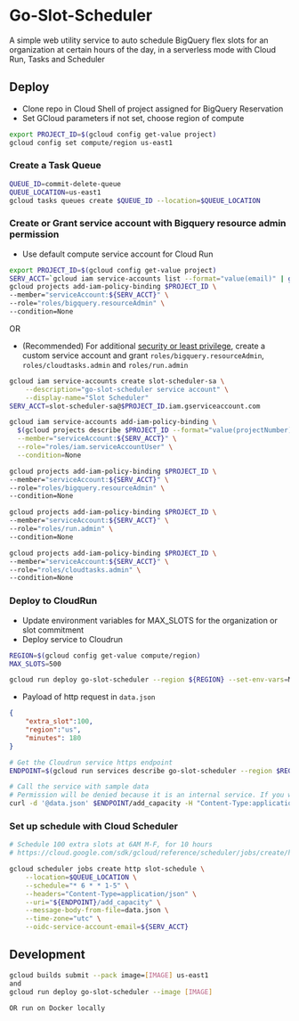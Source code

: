 # Go-Slot-Scheduler
A simple web utility service to auto schedule BigQuery flex slots for an organization at certain hours of the day, in a serverless mode with Cloud Run, Tasks and Scheduler 

## Deploy
* Clone repo in Cloud Shell of project assigned for BigQuery Reservation
* Set GCloud parameters if not set, choose region of compute
```bash
export PROJECT_ID=$(gcloud config get-value project)
gcloud config set compute/region us-east1
```

### Create a Task Queue
``` bash
QUEUE_ID=commit-delete-queue
QUEUE_LOCATION=us-east1
gcloud tasks queues create $QUEUE_ID --location=$QUEUE_LOCATION
```

### Create or Grant service account with Bigquery resource admin permission
* Use default compute service account for Cloud Run
``` bash
export PROJECT_ID=$(gcloud config get-value project)
SERV_ACCT=`gcloud iam service-accounts list --format="value(email)" | grep compute@developer.gserviceaccount.com`
gcloud projects add-iam-policy-binding $PROJECT_ID \
--member="serviceAccount:${SERV_ACCT}" \
--role="roles/bigquery.resourceAdmin" \
--condition=None
```
OR
* (Recommended) For additional [security or least privilege](https://cloud.google.com/run/docs/securing/service-identity#per-service-identity), create a custom service account and grant `roles/bigquery.resourceAdmin`, `roles/cloudtasks.admin` and `roles/run.admin`

``` bash
gcloud iam service-accounts create slot-scheduler-sa \
    --description="go-slot-scheduler service account" \
    --display-name="Slot Scheduler"
SERV_ACCT=slot-scheduler-sa@$PROJECT_ID.iam.gserviceaccount.com

gcloud iam service-accounts add-iam-policy-binding \
  $(gcloud projects describe $PROJECT_ID --format="value(projectNumber)")-compute@developer.gserviceaccount.com \
  --member="serviceAccount:${SERV_ACCT}" \
  --role="roles/iam.serviceAccountUser" \
  --condition=None

gcloud projects add-iam-policy-binding $PROJECT_ID \
--member="serviceAccount:${SERV_ACCT}" \
--role="roles/bigquery.resourceAdmin" \
--condition=None

gcloud projects add-iam-policy-binding $PROJECT_ID \
--member="serviceAccount:${SERV_ACCT}" \
--role="roles/run.admin" \
--condition=None

gcloud projects add-iam-policy-binding $PROJECT_ID \
--member="serviceAccount:${SERV_ACCT}" \
--role="roles/cloudtasks.admin" \
--condition=None

```

### Deploy to CloudRun
* Update environment variables for MAX_SLOTS for the organization or slot commitment
* Deploy service to Cloudrun 
```bash
REGION=$(gcloud config get-value compute/region)
MAX_SLOTS=500

gcloud run deploy go-slot-scheduler --region ${REGION} --set-env-vars=MAX_SLOTS=${MAX_SLOTS},QUEUE_ID=${QUEUE_ID},QUEUE_LOCATION=${QUEUE_LOCATION} --no-allow-unauthenticated --service-account=$SERV_ACCT --source .
```

* Payload of http request in `data.json`
``` json
{
    "extra_slot":100,
    "region":"us",
    "minutes": 180
}
```

```bash
# Get the Cloudrun service https endpoint
ENDPOINT=$(gcloud run services describe go-slot-scheduler --region $REGION --format 'value(status.url)')

# Call the service with sample data 
# Permission will be denied because it is an internal service. If you want to test use `--allow-unauthenticated` in cloud run deploy command
curl -d '@data.json' $ENDPOINT/add_capacity -H "Content-Type:application/json"
```

### Set up schedule with Cloud Scheduler
``` bash
# Schedule 100 extra slots at 6AM M-F, for 10 hours
# https://cloud.google.com/sdk/gcloud/reference/scheduler/jobs/create/http 

gcloud scheduler jobs create http slot-schedule \
    --location=$QUEUE_LOCATION \
    --schedule="* 6 * * 1-5" \
    --headers="Content-Type=application/json" \
    --uri="${ENDPOINT}/add_capacity" \
    --message-body-from-file=data.json \
    --time-zone="utc" \
    --oidc-service-account-email=${SERV_ACCT}
```

## Development

```bash
gcloud builds submit --pack image=[IMAGE] us-east1 
and 
gcloud run deploy go-slot-scheduler --image [IMAGE]

OR run on Docker locally
```